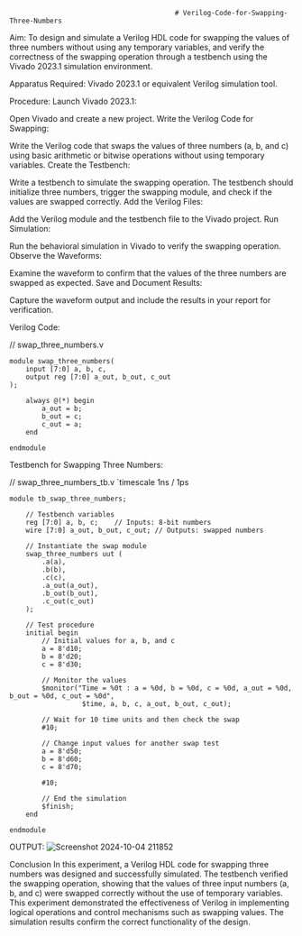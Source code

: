                                              # Verilog-Code-for-Swapping-Three-Numbers
Aim:
To design and simulate a Verilog HDL code for swapping the values of three numbers without using any temporary variables, and verify the correctness of the swapping operation through a testbench using the Vivado 2023.1 simulation environment.

Apparatus Required:
Vivado 2023.1 or equivalent Verilog simulation tool.

Procedure:
Launch Vivado 2023.1:

Open Vivado and create a new project.
Write the Verilog Code for Swapping:

Write the Verilog code that swaps the values of three numbers (a, b, and c) using basic arithmetic or bitwise operations without using temporary variables.
Create the Testbench:

Write a testbench to simulate the swapping operation. The testbench should initialize three numbers, trigger the swapping module, and check if the values are swapped correctly.
Add the Verilog Files:

Add the Verilog module and the testbench file to the Vivado project.
Run Simulation:

Run the behavioral simulation in Vivado to verify the swapping operation.
Observe the Waveforms:

Examine the waveform to confirm that the values of the three numbers are swapped as expected.
Save and Document Results:

Capture the waveform output and include the results in your report for verification.

Verilog Code:

// swap_three_numbers.v
```
module swap_three_numbers(
    input [7:0] a, b, c,   
    output reg [7:0] a_out, b_out, c_out 
);

    always @(*) begin
        a_out = b;   
        b_out = c;   
        c_out = a;   
    end

endmodule
```



Testbench for Swapping Three Numbers:

// swap_three_numbers_tb.v
`timescale 1ns / 1ps
```
module tb_swap_three_numbers;

    // Testbench variables
    reg [7:0] a, b, c;    // Inputs: 8-bit numbers
    wire [7:0] a_out, b_out, c_out; // Outputs: swapped numbers

    // Instantiate the swap module
    swap_three_numbers uut (
        .a(a), 
        .b(b), 
        .c(c),
        .a_out(a_out), 
        .b_out(b_out), 
        .c_out(c_out)
    );

    // Test procedure
    initial begin
        // Initial values for a, b, and c
        a = 8'd10;
        b = 8'd20;
        c = 8'd30;

        // Monitor the values
        $monitor("Time = %0t : a = %0d, b = %0d, c = %0d, a_out = %0d, b_out = %0d, c_out = %0d",
                  $time, a, b, c, a_out, b_out, c_out);

        // Wait for 10 time units and then check the swap
        #10;

        // Change input values for another swap test
        a = 8'd50;
        b = 8'd60;
        c = 8'd70;
        
        #10;
        
        // End the simulation
        $finish;
    end

endmodule
```
OUTPUT:
![Screenshot 2024-10-04 211852](https://github.com/user-attachments/assets/eec40af9-f50d-4866-86cd-aaf1df3bdddc)



Conclusion
In this experiment, a Verilog HDL code for swapping three numbers was designed and successfully simulated. The testbench verified the swapping operation, showing that the values of three input numbers (a, b, and c) were swapped correctly without the use of temporary variables. This experiment demonstrated the effectiveness of Verilog in implementing logical operations and control mechanisms such as swapping values. The simulation results confirm the correct functionality of the design.
